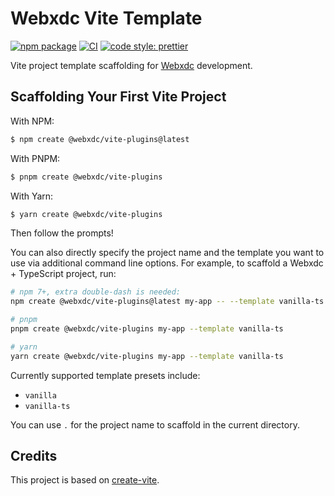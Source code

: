 # Webxdc Vite Template

[![npm package](https://img.shields.io/npm/v/@webxdc/create-vite-plugins.svg)](https://npmjs.com/package/@webxdc/create-vite-plugins)
[![CI](https://github.com/webxdc/create-vite-plugins/actions/workflows/ci.yml/badge.svg)](https://github.com/webxdc/create-vite-plugins/actions/workflows/ci.yml)
[![code style: prettier](https://img.shields.io/badge/code_style-prettier-ff69b4.svg?style=flat-square)](https://github.com/prettier/prettier)

Vite project template scaffolding for [Webxdc](https://webxdc.org) development.

## Scaffolding Your First Vite Project

With NPM:

```bash
$ npm create @webxdc/vite-plugins@latest
```

With PNPM:

```bash
$ pnpm create @webxdc/vite-plugins
```

With Yarn:

```bash
$ yarn create @webxdc/vite-plugins
```

Then follow the prompts!

You can also directly specify the project name and the template you want to use via additional command line options. For example, to scaffold a Webxdc + TypeScript project, run:

```bash
# npm 7+, extra double-dash is needed:
npm create @webxdc/vite-plugins@latest my-app -- --template vanilla-ts

# pnpm
pnpm create @webxdc/vite-plugins my-app --template vanilla-ts

# yarn
yarn create @webxdc/vite-plugins my-app --template vanilla-ts
```

Currently supported template presets include:

- `vanilla`
- `vanilla-ts`

You can use `.` for the project name to scaffold in the current directory.

## Credits

This project is based on [create-vite](https://github.com/vitejs/vite/tree/main/packages/create-vite).
